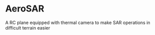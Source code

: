 # AeroSAR
A RC plane equipped with thermal camera to make SAR operations in difficult terrain easier
